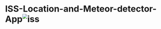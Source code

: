 # ISS-Location-and-Meteor-detector-App![iss](https://user-images.githubusercontent.com/119631986/229630060-e0c0d643-92f8-474d-b6dc-0995d0f7495b.png)
